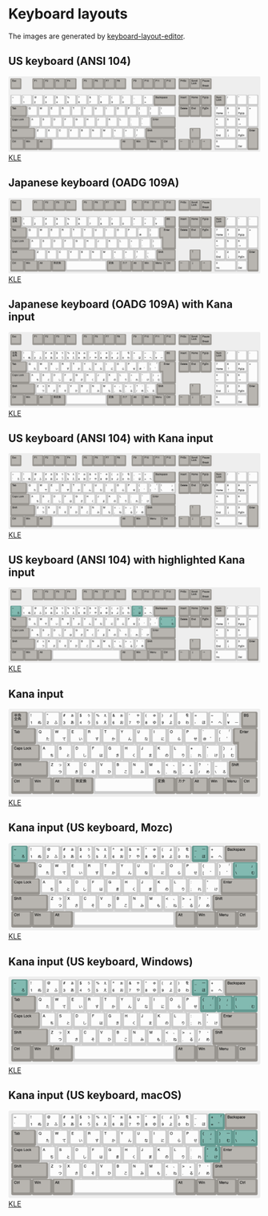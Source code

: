 # Keyboard layouts

The images are generated by [keyboard-layout-editor](http://keyboard-layout-editor.com).

## US keyboard (ANSI 104)

![ANSI 104](data/ANSI_104.png)
[KLE](http://www.keyboard-layout-editor.com/##@@_c=%2396938e%3B&=Esc&_x:1%3B&=F1&=F2&=F3&=F4&_x:0.5%3B&=F5&=F6&=F7&=F8&_x:0.5%3B&=F9&=F10&=F11&=F12&_x:0.25%3B&=PrtSc&=Scroll%20Lock&=Pause%0ABreak%3B&@_y:0.5&c=%23cccccc%3B&=~%0A%60&=!%0A1&=%2F@%0A2&=%23%0A3&=$%0A4&=%25%0A5&=%5E%0A6&=%2F&%0A7&=*%0A8&=(%0A9&=)%0A0&=%2F_%0A-&=+%0A%2F=&_w:2&c=%2396938e%3B&=Backspace&_x:0.25%3B&=Insert&=Home&=PgUp&_x:0.25%3B&=Num%20Lock&_c=%23cccccc%3B&=%2F%2F&=*&=-%3B&@_w:1.5&c=%2396938e%3B&=Tab&_c=%23cccccc%3B&=Q&=W&=E&=R&=T&=Y&=U&=I&=O&=P&=%7B%0A%5B&=%7D%0A%5D&_w:1.5%3B&=%7C%0A%5C&_x:0.25&c=%2396938e%3B&=Delete&=End&=PgDn&_x:0.25&c=%23cccccc%3B&=7%0AHome&=8%0A%E2%86%91&=9%0APgUp&_h:2%3B&=+%3B&@_w:1.75&c=%2396938e%3B&=Caps%20Lock&_c=%23cccccc%3B&=A&=S&=D&=F&=G&=H&=J&=K&=L&=%2F:%0A%2F%3B&=%22%0A'&_w:2.25&c=%2396938e%3B&=Enter&_x:3.5&c=%23cccccc%3B&=4%0A%E2%86%90&=5&=6%0A%E2%86%92%3B&@_w:2.25&c=%2396938e%3B&=Shift&_c=%23cccccc%3B&=Z&=X&=C&=V&=B&=N&=M&=%3C%0A,&=%3E%0A.&=%3F%0A%2F%2F&_w:2.75&c=%2396938e%3B&=Shift&_x:1.25%3B&=%E2%86%91&_x:1.25&c=%23cccccc%3B&=1%0AEnd&=2%0A%E2%86%93&=3%0APgDn&_h:2&c=%2396938e%3B&=Enter%3B&@_w:1.25&c=%2396938e%3B&=Ctrl&_w:1.25%3B&=Win&_w:1.25%3B&=Alt&_a:7&w:6.25&c=%23cccccc%3B&=&_a:4&w:1.25&c=%2396938e%3B&=Alt&_w:1.25%3B&=Win&_w:1.25%3B&=Menu&_w:1.25%3B&=Ctrl&_x:0.25%3B&=%E2%86%90&=%E2%86%93&=%E2%86%92&_x:0.25&w:2&c=%23cccccc%3B&=0%0AIns&=.%0ADel)

## Japanese keyboard (OADG 109A)

![OADG 109A](data/OADG_109A.png)
[KLE](http://www.keyboard-layout-editor.com/##@@_c=%2396938e%3B&=Esc&_x:1%3B&=F1&=F2&=F3&=F4&_x:0.5%3B&=F5&=F6&=F7&=F8&_x:0.5%3B&=F9&=F10&=F11&=F12&_x:0.25%3B&=PrtSc&=Scroll%20Lock&=Pause%0ABreak%3B&@_y:0.5%3B&=%E5%8D%8A%E8%A7%92%E3%80%80%E5%85%A8%E8%A7%92&_c=%23cccccc%3B&=!%0A1&=%22%0A2&=%23%0A3&=$%0A4&=%25%0A5&=%2F&%0A6&='%0A7&=(%0A8&=)%0A9&=%0A0&=%2F=%0A-&=~%0A%5E&=%7C%0A%C2%A5&_c=%2396938e%3B&=BS&_x:0.25%3B&=Insert&=Home&=PgUp&_x:0.25%3B&=Num%20Lock&_c=%23cccccc%3B&=%2F%2F&=*&=-%3B&@_w:1.5&c=%2396938e%3B&=Tab&_c=%23cccccc%3B&=Q&=W&=E&=R&=T&=Y&=U&=I&=O&=P&=%60%0A%2F@&=%7B%0A%5B&_x:0.25&w:1.25&h:2&w2:1.5&h2:1&x2:-0.25&c=%2396938e%3B&=Enter&_x:0.25%3B&=Delete&=End&=PgDn&_x:0.25&c=%23cccccc%3B&=7%0AHome&=8%0A%E2%86%91&=9%0APgUp&_h:2%3B&=+%3B&@_w:1.75&c=%2396938e%3B&=Caps%20Lock&_c=%23cccccc%3B&=A&=S&=D&=F&=G&=H&=J&=K&=L&=+%0A%2F%3B&=*%0A%2F:&=%7D%0A%5D&_x:4.75%3B&=4%0A%E2%86%90&=5&=6%0A%E2%86%92%3B&@_w:2.25&c=%2396938e%3B&=Shift&_c=%23cccccc%3B&=Z&=X&=C&=V&=B&=N&=M&=%3C%0A,&=%3E%0A.&=%3F%0A%2F%2F&=%2F_%0A%5C&_c=%2396938e&w:1.75%3B&=Shift&_x:1.25%3B&=%E2%86%91&_x:1.25&c=%23cccccc%3B&=1%0AEnd&=2%0A%E2%86%93&=3%0APgDn&_h:2&c=%2396938e%3B&=Enter%3B&@_w:1.25%3B&=Ctrl&_w:1.25%3B&=Win&_w:1.25%3B&=Alt&_w:1.25%3B&=%E7%84%A1%E5%A4%89%E6%8F%9B&_w:3.75&c=%23cccccc%3B&=&_a:4&w:1.25&c=%2396938e%3B&=%E5%A4%89%E6%8F%9B&=%E3%82%AB%E3%83%8A&=Alt&=Win&=Menu&=Ctrl&_x:0.25%3B&=%E2%86%90&=%E2%86%93&=%E2%86%92&_x:0.25&w:2&c=%23cccccc%3B&=0%0AIns&=.%0ADel)

## Japanese keyboard (OADG 109A) with Kana input

![OADG 109A with Kana](data/OADG_109A_kana.png)
[KLE](http://www.keyboard-layout-editor.com/##@@_c=%2396938e%3B&=Esc&_x:1%3B&=F1&=F2&=F3&=F4&_x:0.5%3B&=F5&=F6&=F7&=F8&_x:0.5%3B&=F9&=F10&=F11&=F12&_x:0.25%3B&=PrtSc&=Scroll%20Lock&=Pause%0ABreak%3B&@_y:0.5%3B&=%E5%8D%8A%E8%A7%92%E3%80%80%E5%85%A8%E8%A7%92&_c=%23cccccc%3B&=!%0A1%0A%0A%E3%81%AC&=%22%0A2%0A%0A%E3%81%B5&=%23%0A3%0A%E3%81%81%0A%E3%81%82&=$%0A4%0A%E3%81%85%0A%E3%81%86&=%25%0A5%0A%E3%81%87%0A%E3%81%88&=%2F&%0A6%0A%E3%81%89%0A%E3%81%8A&='%0A7%0A%E3%82%83%0A%E3%82%84&=(%0A8%0A%E3%82%85%0A%E3%82%86&=)%0A9%0A%E3%82%87%0A%E3%82%88&=%0A0%0A%E3%82%92%0A%E3%82%8F&=%2F=%0A-%0A%0A%E3%81%BB&=~%0A%5E%0A%0A%E3%81%B8&=%7C%0A%C2%A5%0A%0A%E3%83%BC&_c=%2396938e%3B&=BS&_x:0.25%3B&=Insert&=Home&=PgUp&_x:0.25%3B&=Num%20Lock&_c=%23cccccc%3B&=%2F%2F&=*&=-%3B&@_c=%2396938e&w:1.5%3B&=Tab&_c=%23cccccc%3B&=Q%0A%0A%0A%E3%81%9F&=W%0A%0A%0A%E3%81%A6&=E%0A%0A%0A%E3%81%84&=R%0A%0A%0A%E3%81%99&=T%0A%0A%0A%E3%81%8B&=Y%0A%0A%0A%E3%82%93&=U%0A%0A%0A%E3%81%AA&=I%0A%0A%0A%E3%81%AB&=O%0A%0A%0A%E3%82%89&=P%0A%0A%0A%E3%81%9B&=%60%0A%2F@%0A%0A%E3%82%9B&=%7B%0A%5B%0A%E3%80%8C%0A%E3%82%9C&_x:0.25&c=%2396938e&w:1.25&h:2&w2:1.5&h2:1&x2:-0.25%3B&=Enter&_x:0.25%3B&=Delete&=End&=PgDn&_x:0.25&c=%23cccccc%3B&=7%0AHome&=8%0A%E2%86%91&=9%0APgUp&_h:2%3B&=+%3B&@_c=%2396938e&w:1.75%3B&=Caps%20Lock&_c=%23cccccc%3B&=A%0A%0A%0A%E3%81%A1&=S%0A%0A%0A%E3%81%A8&=D%0A%0A%0A%E3%81%97&=F%0A%0A%0A%E3%81%AF&=G%0A%0A%0A%E3%81%8D&=H%0A%0A%0A%E3%81%8F&=J%0A%0A%0A%E3%81%BE&=K%0A%0A%0A%E3%81%AE&=L%0A%0A%0A%E3%82%8A&=+%0A%2F%3B%0A%0A%E3%82%8C&=*%0A%2F:%0A%0A%E3%81%91&=%7D%0A%5D%0A%E3%80%8D%0A%E3%82%80&_x:4.75%3B&=4%0A%E2%86%90&=5&=6%0A%E2%86%92%3B&@_c=%2396938e&w:2.25%3B&=Shift&_c=%23cccccc%3B&=Z%0A%0A%E3%81%A3%0A%E3%81%A4&=X%0A%0A%0A%E3%81%95&=C%0A%0A%0A%E3%81%9D&=V%0A%0A%0A%E3%81%B2&=B%0A%0A%0A%E3%81%93&=N%0A%0A%0A%E3%81%BF&=M%0A%0A%0A%E3%82%82&=%3C%0A,%0A%E3%80%81%0A%E3%81%AD&=%3E%0A.%0A%E3%80%82%0A%E3%82%8B&=%3F%0A%2F%2F%0A%E3%83%BB%0A%E3%82%81&=%2F_%0A%5C%0A%0A%E3%82%8D&_c=%2396938e&w:1.75%3B&=Shift&_x:1.25%3B&=%E2%86%91&_x:1.25&c=%23cccccc%3B&=1%0AEnd&=2%0A%E2%86%93&=3%0APgDn&_c=%2396938e&h:2%3B&=Enter%3B&@_w:1.25%3B&=Ctrl&_w:1.25%3B&=Win&_w:1.25%3B&=Alt&_w:1.25%3B&=%E7%84%A1%E5%A4%89%E6%8F%9B&_c=%23cccccc&a:7&w:3.75%3B&=&_c=%2396938e&a:4&w:1.25%3B&=%E5%A4%89%E6%8F%9B&=%E3%82%AB%E3%83%8A&=Alt&=Win&=Menu&=Ctrl&_x:0.25%3B&=%E2%86%90&=%E2%86%93&=%E2%86%92&_x:0.25&c=%23cccccc&w:2%3B&=0%0AIns&=.%0ADel)

## US keyboard (ANSI 104) with Kana input

![ANSI 104 with Kana](data/ANSI_104_kana.png)
[KLE](http://www.keyboard-layout-editor.com/##@@_c=%2396938e%3B&=Esc&_x:1%3B&=F1&=F2&=F3&=F4&_x:0.5%3B&=F5&=F6&=F7&=F8&_x:0.5%3B&=F9&=F10&=F11&=F12&_x:0.25%3B&=PrtSc&=Scroll%20Lock&=Pause%0ABreak%3B&@_y:0.5%3B&=%E5%8D%8A%E8%A7%92%E3%80%80%E5%85%A8%E8%A7%92&_c=%23cccccc%3B&=!%0A1%0A%0A%E3%81%AC&=%22%0A2%0A%0A%E3%81%B5&=%23%0A3%0A%E3%81%81%0A%E3%81%82&=$%0A4%0A%E3%81%85%0A%E3%81%86&=%25%0A5%0A%E3%81%87%0A%E3%81%88&=%2F&%0A6%0A%E3%81%89%0A%E3%81%8A&='%0A7%0A%E3%82%83%0A%E3%82%84&=(%0A8%0A%E3%82%85%0A%E3%82%86&=)%0A9%0A%E3%82%87%0A%E3%82%88&=%0A0%0A%E3%82%92%0A%E3%82%8F&=%2F=%0A-%0A%0A%E3%81%BB&=~%0A%5E%0A%0A%E3%81%B8&=%7C%0A%C2%A5%0A%0A%E3%83%BC&_c=%2396938e%3B&=BS&_x:0.25%3B&=Insert&=Home&=PgUp&_x:0.25%3B&=Num%20Lock&_c=%23cccccc%3B&=%2F%2F&=*&=-%3B&@_c=%2396938e&w:1.5%3B&=Tab&_c=%23cccccc%3B&=Q%0A%0A%0A%E3%81%9F&=W%0A%0A%0A%E3%81%A6&=E%0A%0A%0A%E3%81%84&=R%0A%0A%0A%E3%81%99&=T%0A%0A%0A%E3%81%8B&=Y%0A%0A%0A%E3%82%93&=U%0A%0A%0A%E3%81%AA&=I%0A%0A%0A%E3%81%AB&=O%0A%0A%0A%E3%82%89&=P%0A%0A%0A%E3%81%9B&=%60%0A%2F@%0A%0A%E3%82%9B&=%7B%0A%5B%0A%E3%80%8C%0A%E3%82%9C&_x:0.25&c=%2396938e&w:1.25&h:2&w2:1.5&h2:1&x2:-0.25%3B&=Enter&_x:0.25%3B&=Delete&=End&=PgDn&_x:0.25&c=%23cccccc%3B&=7%0AHome&=8%0A%E2%86%91&=9%0APgUp&_h:2%3B&=+%3B&@_c=%2396938e&w:1.75%3B&=Caps%20Lock&_c=%23cccccc%3B&=A%0A%0A%0A%E3%81%A1&=S%0A%0A%0A%E3%81%A8&=D%0A%0A%0A%E3%81%97&=F%0A%0A%0A%E3%81%AF&=G%0A%0A%0A%E3%81%8D&=H%0A%0A%0A%E3%81%8F&=J%0A%0A%0A%E3%81%BE&=K%0A%0A%0A%E3%81%AE&=L%0A%0A%0A%E3%82%8A&=+%0A%2F%3B%0A%0A%E3%82%8C&=*%0A%2F:%0A%0A%E3%81%91&=%7D%0A%5D%0A%E3%80%8D%0A%E3%82%80&_x:4.75%3B&=4%0A%E2%86%90&=5&=6%0A%E2%86%92%3B&@_c=%2396938e&w:2.25%3B&=Shift&_c=%23cccccc%3B&=Z%0A%0A%E3%81%A3%0A%E3%81%A4&=X%0A%0A%0A%E3%81%95&=C%0A%0A%0A%E3%81%9D&=V%0A%0A%0A%E3%81%B2&=B%0A%0A%0A%E3%81%93&=N%0A%0A%0A%E3%81%BF&=M%0A%0A%0A%E3%82%82&=%3C%0A,%0A%E3%80%81%0A%E3%81%AD&=%3E%0A.%0A%E3%80%82%0A%E3%82%8B&=%3F%0A%2F%2F%0A%E3%83%BB%0A%E3%82%81&=%2F_%0A%5C%0A%0A%E3%82%8D&_c=%2396938e&w:1.75%3B&=Shift&_x:1.25%3B&=%E2%86%91&_x:1.25&c=%23cccccc%3B&=1%0AEnd&=2%0A%E2%86%93&=3%0APgDn&_c=%2396938e&h:2%3B&=Enter%3B&@_w:1.25%3B&=Ctrl&_w:1.25%3B&=Win&_w:1.25%3B&=Alt&_w:1.25%3B&=%E7%84%A1%E5%A4%89%E6%8F%9B&_c=%23cccccc&a:7&w:3.75%3B&=&_c=%2396938e&a:4&w:1.25%3B&=%E5%A4%89%E6%8F%9B&=%E3%82%AB%E3%83%8A&=Alt&=Win&=Menu&=Ctrl&_x:0.25%3B&=%E2%86%90&=%E2%86%93&=%E2%86%92&_x:0.25&c=%23cccccc&w:2%3B&=0%0AIns&=.%0ADel)

## US keyboard (ANSI 104) with highlighted Kana input 

![ANSI 104 with highlited Kana](data/ANSI_104_kana_highlight.png)
[KLE](http://www.keyboard-layout-editor.com/##@@_c=%2396938e%3B&=Esc&_x:1%3B&=F1&=F2&=F3&=F4&_x:0.5%3B&=F5&=F6&=F7&=F8&_x:0.5%3B&=F9&=F10&=F11&=F12&_x:0.25%3B&=PrtSc&=Scroll%20Lock&=Pause%0ABreak%3B&@_y:0.5&c=%23629990%3B&=~%0A%60%0A%0A%E3%82%8D&_c=%23cccccc%3B&=!%0A1%0A%0A%E3%81%AC&=%2F@%0A2%0A%0A%E3%81%B5&=%23%0A3%0A%E3%81%81%0A%E3%81%82&=$%0A4%0A%E3%81%85%0A%E3%81%86&=%25%0A5%0A%E3%81%87%0A%E3%81%88&=%5E%0A6%0A%E3%81%89%0A%E3%81%8A&=%2F&%0A7%0A%E3%82%83%0A%E3%82%84&=*%0A8%0A%E3%82%85%0A%E3%82%86&=(%0A9%0A%E3%82%87%0A%E3%82%88&=)%0A0%0A%E3%82%92%0A%E3%82%8F&_c=%23629990%3B&=%2F_%0A-%0A%E3%83%BC%0A%E3%81%BB&_c=%23cccccc%3B&=+%0A%2F=%0A%0A%E3%81%B8&_c=%2396938e&w:2%3B&=Backspace&_x:0.25%3B&=Insert&=Home&=PgUp&_x:0.25%3B&=Num%20Lock&_c=%23cccccc%3B&=%2F%2F&=*&=-%3B&@_c=%2396938e&w:1.5%3B&=Tab&_c=%23cccccc%3B&=Q%0A%0A%0A%E3%81%9F&=W%0A%0A%0A%E3%81%A6&=E%0A%0A%0A%E3%81%84&=R%0A%0A%0A%E3%81%99&=T%0A%0A%0A%E3%81%8B&=Y%0A%0A%0A%E3%82%93&=U%0A%0A%0A%E3%81%AA&=I%0A%0A%0A%E3%81%AB&=O%0A%0A%0A%E3%82%89&=P%0A%0A%0A%E3%81%9B&=%7B%0A%5B%0A%0A%E3%82%9B&=%7D%0A%5D%0A%E3%80%8C%0A%E3%82%9C&_c=%23629990&w:1.5%3B&=%7C%0A%5C%0A%E3%80%8D%0A%E3%82%80&_x:0.25&c=%2396938e%3B&=Delete&=End&=PgDn&_x:0.25&c=%23cccccc%3B&=7%0AHome&=8%0A%E2%86%91&=9%0APgUp&_h:2%3B&=+%3B&@_c=%2396938e&w:1.75%3B&=Caps%20Lock&_c=%23cccccc%3B&=A%0A%0A%0A%E3%81%A1&=S%0A%0A%0A%E3%81%A8&=D%0A%0A%0A%E3%81%97&=F%0A%0A%0A%E3%81%AF&=G%0A%0A%0A%E3%81%8D&=H%0A%0A%0A%E3%81%8F&=J%0A%0A%0A%E3%81%BE&=K%0A%0A%0A%E3%81%AE&=L%0A%0A%0A%E3%82%8A&=%2F:%0A%2F%3B%0A%0A%E3%82%8C&=%22%0A'%0A%0A%E3%81%91&_c=%2396938e&w:2.25%3B&=Enter&_x:3.5&c=%23cccccc%3B&=4%0A%E2%86%90&=5&=6%0A%E2%86%92%3B&@_c=%2396938e&w:2.25%3B&=Shift&_c=%23cccccc%3B&=Z%0A%0A%E3%81%A3%0A%E3%81%A4&=X%0A%0A%0A%E3%81%95&=C%0A%0A%0A%E3%81%9D&=V%0A%0A%0A%E3%81%B2&=B%0A%0A%0A%E3%81%93&=N%0A%0A%0A%E3%81%BF&=M%0A%0A%0A%E3%82%82&=%3C%0A,%0A%E3%80%81%0A%E3%81%AD&=%3E%0A.%0A%E3%80%82%0A%E3%82%8B&=%3F%0A%2F%2F%0A%E3%83%BB%0A%E3%82%81&_c=%2396938e&w:2.75%3B&=Shift&_x:1.25%3B&=%E2%86%91&_x:1.25&c=%23cccccc%3B&=1%0AEnd&=2%0A%E2%86%93&=3%0APgDn&_c=%2396938e&h:2%3B&=Enter%3B&@_w:1.25%3B&=Ctrl&_w:1.25%3B&=Win&_w:1.25%3B&=Alt&_c=%23cccccc&a:7&w:6.25%3B&=&_c=%2396938e&a:4&w:1.25%3B&=Alt&_w:1.25%3B&=Win&_w:1.25%3B&=Menu&_w:1.25%3B&=Ctrl&_x:0.25%3B&=%E2%86%90&=%E2%86%93&=%E2%86%92&_x:0.25&c=%23cccccc&w:2%3B&=0%0AIns&=.%0ADel)

## Kana input

![Kana](data/kana.png)
[KLE](http://www.keyboard-layout-editor.com/##@@_c=%2396938e%3B&=%E5%8D%8A%E8%A7%92%E3%80%80%E5%85%A8%E8%A7%92&_c=%23cccccc%3B&=!%0A1%0A%0A%E3%81%AC&=%22%0A2%0A%0A%E3%81%B5&=%23%0A3%0A%E3%81%81%0A%E3%81%82&=$%0A4%0A%E3%81%85%0A%E3%81%86&=%25%0A5%0A%E3%81%87%0A%E3%81%88&=%2F&%0A6%0A%E3%81%89%0A%E3%81%8A&='%0A7%0A%E3%82%83%0A%E3%82%84&=(%0A8%0A%E3%82%85%0A%E3%82%86&=)%0A9%0A%E3%82%87%0A%E3%82%88&=%0A0%0A%E3%82%92%0A%E3%82%8F&=%2F=%0A-%0A%0A%E3%81%BB&=~%0A%5E%0A%0A%E3%81%B8&=%7C%0A%C2%A5%0A%0A%E3%83%BC&_c=%2396938e%3B&=BS%3B&@_c=%2396938e&w:1.5%3B&=Tab&_c=%23cccccc%3B&=Q%0A%0A%0A%E3%81%9F&=W%0A%0A%0A%E3%81%A6&=E%0A%0A%0A%E3%81%84&=R%0A%0A%0A%E3%81%99&=T%0A%0A%0A%E3%81%8B&=Y%0A%0A%0A%E3%82%93&=U%0A%0A%0A%E3%81%AA&=I%0A%0A%0A%E3%81%AB&=O%0A%0A%0A%E3%82%89&=P%0A%0A%0A%E3%81%9B&=%60%0A%2F@%0A%0A%E3%82%9B&=%7B%0A%5B%0A%E3%80%8C%0A%E3%82%9C&_x:0.25&c=%2396938e&w:1.25&h:2&w2:1.5&h2:1&x2:-0.25%3B&=Enter%3B&@_c=%2396938e&w:1.75%3B&=Caps%20Lock&_c=%23cccccc%3B&=A%0A%0A%0A%E3%81%A1&=S%0A%0A%0A%E3%81%A8&=D%0A%0A%0A%E3%81%97&=F%0A%0A%0A%E3%81%AF&=G%0A%0A%0A%E3%81%8D&=H%0A%0A%0A%E3%81%8F&=J%0A%0A%0A%E3%81%BE&=K%0A%0A%0A%E3%81%AE&=L%0A%0A%0A%E3%82%8A&=+%0A%2F%3B%0A%0A%E3%82%8C&=*%0A%2F:%0A%0A%E3%81%91&=%7D%0A%5D%0A%E3%80%8D%0A%E3%82%80%3B&@_c=%2396938e&w:2.25%3B&=Shift&_c=%23cccccc%3B&=Z%0A%0A%E3%81%A3%0A%E3%81%A4&=X%0A%0A%0A%E3%81%95&=C%0A%0A%0A%E3%81%9D&=V%0A%0A%0A%E3%81%B2&=B%0A%0A%0A%E3%81%93&=N%0A%0A%0A%E3%81%BF&=M%0A%0A%0A%E3%82%82&=%3C%0A,%0A%E3%80%81%0A%E3%81%AD&=%3E%0A.%0A%E3%80%82%0A%E3%82%8B&=%3F%0A%2F%2F%0A%E3%83%BB%0A%E3%82%81&=%2F_%0A%5C%0A%0A%E3%82%8D&_c=%2396938e&w:1.75%3B&=Shift%3B&@_w:1.25%3B&=Ctrl&_w:1.25%3B&=Win&_w:1.25%3B&=Alt&_w:1.25%3B&=%E7%84%A1%E5%A4%89%E6%8F%9B&_c=%23cccccc&a:7&w:3.75%3B&=&_c=%2396938e&a:4&w:1.25%3B&=%E5%A4%89%E6%8F%9B&=%E3%82%AB%E3%83%8A&=Alt&=Win&=Menu&=Ctrl)

## Kana input (US keyboard, Mozc)

![Kana US](data/kana_us_highlight.png)
[KLE](http://www.keyboard-layout-editor.com/##@@_c=%23629990%3B&=~%0A%60%0A%0A%E3%82%8D&_c=%23cccccc%3B&=!%0A1%0A%0A%E3%81%AC&=%2F@%0A2%0A%0A%E3%81%B5&=%23%0A3%0A%E3%81%81%0A%E3%81%82&=$%0A4%0A%E3%81%85%0A%E3%81%86&=%25%0A5%0A%E3%81%87%0A%E3%81%88&=%5E%0A6%0A%E3%81%89%0A%E3%81%8A&=%2F&%0A7%0A%E3%82%83%0A%E3%82%84&=*%0A8%0A%E3%82%85%0A%E3%82%86&=(%0A9%0A%E3%82%87%0A%E3%82%88&=)%0A0%0A%E3%82%92%0A%E3%82%8F&_c=%23629990%3B&=%2F_%0A-%0A%E3%83%BC%0A%E3%81%BB&_c=%23cccccc%3B&=+%0A%2F=%0A%0A%E3%81%B8&_c=%2396938e&w:2%3B&=Backspace%3B&@_c=%2396938e&w:1.5%3B&=Tab&_c=%23cccccc%3B&=Q%0A%0A%0A%E3%81%9F&=W%0A%0A%0A%E3%81%A6&=E%0A%0A%0A%E3%81%84&=R%0A%0A%0A%E3%81%99&=T%0A%0A%0A%E3%81%8B&=Y%0A%0A%0A%E3%82%93&=U%0A%0A%0A%E3%81%AA&=I%0A%0A%0A%E3%81%AB&=O%0A%0A%0A%E3%82%89&=P%0A%0A%0A%E3%81%9B&=%7B%0A%5B%0A%0A%E3%82%9B&=%7D%0A%5D%0A%E3%80%8C%0A%E3%82%9C&_c=%23629990&w:1.5%3B&=%7C%0A%5C%0A%E3%80%8D%0A%E3%82%80%3B&@_c=%2396938e&w:1.75%3B&=Caps%20Lock&_c=%23cccccc%3B&=A%0A%0A%0A%E3%81%A1&=S%0A%0A%0A%E3%81%A8&=D%0A%0A%0A%E3%81%97&=F%0A%0A%0A%E3%81%AF&=G%0A%0A%0A%E3%81%8D&=H%0A%0A%0A%E3%81%8F&=J%0A%0A%0A%E3%81%BE&=K%0A%0A%0A%E3%81%AE&=L%0A%0A%0A%E3%82%8A&=%2F:%0A%2F%3B%0A%0A%E3%82%8C&=%22%0A'%0A%0A%E3%81%91&_c=%2396938e&w:2.25%3B&=Enter%3B&@_c=%2396938e&w:2.25%3B&=Shift&_c=%23cccccc%3B&=Z%0A%0A%E3%81%A3%0A%E3%81%A4&=X%0A%0A%0A%E3%81%95&=C%0A%0A%0A%E3%81%9D&=V%0A%0A%0A%E3%81%B2&=B%0A%0A%0A%E3%81%93&=N%0A%0A%0A%E3%81%BF&=M%0A%0A%0A%E3%82%82&=%3C%0A,%0A%E3%80%81%0A%E3%81%AD&=%3E%0A.%0A%E3%80%82%0A%E3%82%8B&=%3F%0A%2F%2F%0A%E3%83%BB%0A%E3%82%81&_c=%2396938e&w:2.75%3B&=Shift%3B&@_w:1.25%3B&=Ctrl&_w:1.25%3B&=Win&_w:1.25%3B&=Alt&_c=%23cccccc&a:7&w:6.25%3B&=&_c=%2396938e&a:4&w:1.25%3B&=Alt&_w:1.25%3B&=Win&_w:1.25%3B&=Menu&_w:1.25%3B&=Ctrl)

## Kana input (US keyboard, Windows)

![Kana US Windows](data/kana_us_win_highlight.png)
[KLE](http://www.keyboard-layout-editor.com/##@@_c=%23629990%3B&=~%0A%60%0A%0A%E3%82%8D&_c=%23cccccc%3B&=!%0A1%0A%0A%E3%81%AC&=%2F@%0A2%0A%0A%E3%81%B5&=%23%0A3%0A%E3%81%81%0A%E3%81%82&=$%0A4%0A%E3%81%85%0A%E3%81%86&=%25%0A5%0A%E3%81%87%0A%E3%81%88&=%5E%0A6%0A%E3%81%89%0A%E3%81%8A&=%2F&%0A7%0A%E3%82%83%0A%E3%82%84&=*%0A8%0A%E3%82%85%0A%E3%82%86&=(%0A9%0A%E3%82%87%0A%E3%82%88&=)%0A0%0A%E3%82%92%0A%E3%82%8F&_c=%23629990%3B&=%2F_%0A-%0A%E3%83%BC%0A%E3%81%BB&_c=%23cccccc%3B&=+%0A%2F=%0A%0A%E3%81%B8&_c=%2396938e&w:2%3B&=Backspace%3B&@_w:1.5%3B&=Tab&_c=%23cccccc%3B&=Q%0A%0A%0A%E3%81%9F&=W%0A%0A%0A%E3%81%A6&=E%0A%0A%0A%E3%81%84&=R%0A%0A%0A%E3%81%99&=T%0A%0A%0A%E3%81%8B&=Y%0A%0A%0A%E3%82%93&=U%0A%0A%0A%E3%81%AA&=I%0A%0A%0A%E3%81%AB&=O%0A%0A%0A%E3%82%89&=P%0A%0A%0A%E3%81%9B&_c=%23629990%3B&=%7B%0A%5B%0A%E3%80%8C%0A%E3%82%9B&=%7D%0A%5D%0A%E3%80%8D%0A%E3%82%9C&_w:1.5%3B&=%7C%0A%5C%0A%0A%E3%82%80%3B&@_c=%2396938e&w:1.75%3B&=Caps%20Lock&_c=%23cccccc%3B&=A%0A%0A%0A%E3%81%A1&=S%0A%0A%0A%E3%81%A8&=D%0A%0A%0A%E3%81%97&=F%0A%0A%0A%E3%81%AF&=G%0A%0A%0A%E3%81%8D&=H%0A%0A%0A%E3%81%8F&=J%0A%0A%0A%E3%81%BE&=K%0A%0A%0A%E3%81%AE&=L%0A%0A%0A%E3%82%8A&=%2F:%0A%2F%3B%0A%0A%E3%82%8C&=%22%0A'%0A%0A%E3%81%91&_c=%2396938e&w:2.25%3B&=Enter%3B&@_w:2.25%3B&=Shift&_c=%23cccccc%3B&=Z%0A%0A%E3%81%A3%0A%E3%81%A4&=X%0A%0A%0A%E3%81%95&=C%0A%0A%0A%E3%81%9D&=V%0A%0A%0A%E3%81%B2&=B%0A%0A%0A%E3%81%93&=N%0A%0A%0A%E3%81%BF&=M%0A%0A%0A%E3%82%82&=%3C%0A,%0A%E3%80%81%0A%E3%81%AD&=%3E%0A.%0A%E3%80%82%0A%E3%82%8B&=%3F%0A%2F%2F%0A%E3%83%BB%0A%E3%82%81&_c=%2396938e&w:2.75%3B&=Shift%3B&@_w:1.25%3B&=Ctrl&_w:1.25%3B&=Win&_w:1.25%3B&=Alt&_c=%23cccccc&a:7&w:6.25%3B&=&_c=%2396938e&a:4&w:1.25%3B&=Alt&_w:1.25%3B&=Win&_w:1.25%3B&=Menu&_w:1.25%3B&=Ctrl)


## Kana input (US keyboard, macOS)

![Kana US mac](data/kana_us_mac_highlight.png)
[KLE](http://www.keyboard-layout-editor.com/##@@=~%0A%60&_c=%23cccccc%3B&=!%0A1%0A%0A%E3%81%AC&=%2F@%0A2%0A%0A%E3%81%B5&=%23%0A3%0A%E3%81%81%0A%E3%81%82&=$%0A4%0A%E3%81%85%0A%E3%81%86&=%25%0A5%0A%E3%81%87%0A%E3%81%88&=%5E%0A6%0A%E3%81%89%0A%E3%81%8A&=%2F&%0A7%0A%E3%82%83%0A%E3%82%84&=*%0A8%0A%E3%82%85%0A%E3%82%86&=(%0A9%0A%E3%82%87%0A%E3%82%88&=)%0A0%0A%E3%82%92%0A%E3%82%8F&=%2F_%0A-%0A%0A%E3%81%BB&_c=%23629990%3B&=+%0A%2F=%0A%E3%80%8C%0A%E3%82%9C&_c=%2396938e&w:2%3B&=Backspace%3B&@_w:1.5%3B&=Tab&_c=%23cccccc%3B&=Q%0A%0A%0A%E3%81%9F&=W%0A%0A%0A%E3%81%A6&=E%0A%0A%0A%E3%81%84&=R%0A%0A%0A%E3%81%99&=T%0A%0A%0A%E3%81%8B&=Y%0A%0A%0A%E3%82%93&=U%0A%0A%0A%E3%81%AA&=I%0A%0A%0A%E3%81%AB&=O%0A%0A%0A%E3%82%89&=P%0A%0A%0A%E3%81%9B&_c=%23629990%3B&=%7B%0A%5B%0A%E3%80%8D%0A%E3%82%9B&=%7D%0A%5D%0A%E3%83%BC%0A%E3%82%80&_c=%23629990&w:1.5%3B&=%7C%0A%5C%0A%0A%E3%81%B8%3B&@_c=%2396938e&w:1.75%3B&=Caps%20Lock&_c=%23cccccc%3B&=A%0A%0A%0A%E3%81%A1&=S%0A%0A%0A%E3%81%A8&=D%0A%0A%0A%E3%81%97&=F%0A%0A%0A%E3%81%AF&=G%0A%0A%0A%E3%81%8D&=H%0A%0A%0A%E3%81%8F&=J%0A%0A%0A%E3%81%BE&=K%0A%0A%0A%E3%81%AE&=L%0A%0A%0A%E3%82%8A&=%2F:%0A%2F%3B%0A%0A%E3%82%8C&_c=%23629990%3B&=%22%0A'%0A%E3%82%8D%0A%E3%81%91&_c=%2396938e&w:2.25%3B&=Enter%3B&@_w:2.25%3B&=Shift&_c=%23cccccc%3B&=Z%0A%0A%E3%81%A3%0A%E3%81%A4&=X%0A%0A%0A%E3%81%95&=C%0A%0A%0A%E3%81%9D&=V%0A%0A%0A%E3%81%B2&=B%0A%0A%0A%E3%81%93&=N%0A%0A%0A%E3%81%BF&=M%0A%0A%0A%E3%82%82&=%3C%0A,%0A%E3%80%81%0A%E3%81%AD&=%3E%0A.%0A%E3%80%82%0A%E3%82%8B&=%3F%0A%2F%2F%0A%E3%83%BB%0A%E3%82%81&_c=%2396938e&w:2.75%3B&=Shift%3B&@_w:1.25%3B&=Ctrl&_w:1.25%3B&=Win&_w:1.25%3B&=Alt&_c=%23cccccc&a:7&w:6.25%3B&=&_c=%2396938e&a:4&w:1.25%3B&=Alt&_w:1.25%3B&=Win&_w:1.25%3B&=Menu&_w:1.25%3B&=Ctrl)

